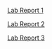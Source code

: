 
[Lab Report 1](https://sathyaven.github.io/Lab-Report-1---Week-2/)

[Lab Report 2](https://sathyaven.github.io/Lab-Report-2---Week-4/)

[Lab Report 3](https://sathyaven.github.io/Lab-Report-3---Week-6/)
